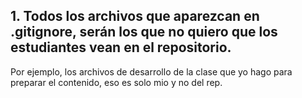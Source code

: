## 1. Todos los archivos que aparezcan en .gitignore, serán los que no quiero que los estudiantes vean en el repositorio.

Por ejemplo, los archivos de desarrollo de la clase que yo hago para preparar el contenido, eso es solo mio y no del rep.

